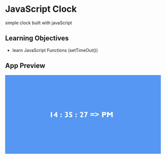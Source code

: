 # JavaScript Clock

simple clock built with javaScript

## Learning Objectives

 - learn JavaScript Functions (setTimeOut())

## App Preview

![](images/Clock.png)

